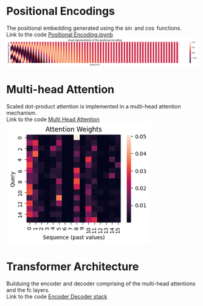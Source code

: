 # Positional Encodings
The positional embedding generated using the $\sin$ and $\cos$ functions.  
Link to the code [Positional Encoding.ipynb](PositionalEncoding.ipynb)
<img src='imgs/positional embedding.png'>

# Multi-head Attention 
Scaled dot-product attention is implemented in a multi-head attention mechanism.  
Link to the code [Multi Head Attention](Attention.ipynb)  
<img src='imgs/attention weights.png'>

# Transformer Architecture
Builduing the encoder and decoder comprising of the multi-head attentions and the fc layers.   
Link to the code [Encoder Decoder stack](EncoderDecoder.ipynb)